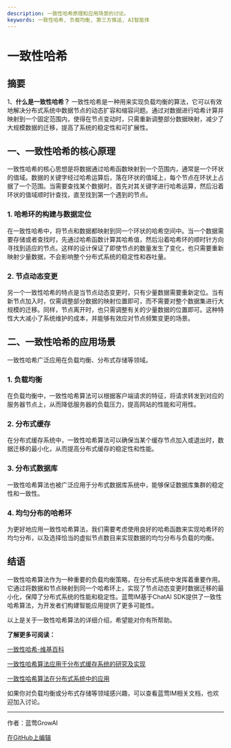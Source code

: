 ```yaml
---
description: 一致性哈希原理和应用场景的讨论。
keywords: 一致性哈希, 负载均衡, 第三方推送, AI智能体
---
```

# 一致性哈希

## 摘要

1、**什么是一致性哈希？**
一致性哈希是一种用来实现负载均衡的算法，它可以有效地解决分布式系统中数据节点的动态扩容和缩容问题。通过对数据进行哈希计算并映射到一个固定范围内，使得在节点变动时，只需重新调整部分数据映射，减少了大规模数据的迁移，提高了系统的稳定性和可扩展性。

## 一、一致性哈希的核心原理

一致性哈希的核心思想是将数据通过哈希函数映射到一个范围内，通常是一个环状的值域。数据的关键字经过哈希运算后，落在环状的值域上，每个节点在环状上占据了一个范围。当需要查找某个数据时，首先对其关键字进行哈希运算，然后沿着环状的值域顺时针查找，直至找到第一个遇到的节点。

### 1. 哈希环的构建与数据定位

在一致性哈希中，将节点和数据都映射到同一个环状的哈希空间中。当一个数据需要存储或者查找时，先通过哈希函数计算其哈希值，然后沿着哈希环的顺时针方向寻找到适应的节点。这样的设计保证了即使节点的数量发生了变化，也只需要重新映射少量数据，不会影响整个分布式系统的稳定性和吞吐量。

### 2. 节点动态变更

另一个一致性哈希的特点是当节点动态变更时，只有少量数据需要重新定位。当有新节点加入时，仅需调整部分数据的映射位置即可，而不需要对整个数据集进行大规模的迁移。同样，节点离开时，也只需调整有关的少量数据的位置即可。这种特性大大减小了系统维护的成本，并能够有效应对节点频繁变更的场景。

## 二、一致性哈希的应用场景

一致性哈希广泛应用在负载均衡、分布式存储等领域。

### 1. 负载均衡

在负载均衡中，一致性哈希算法可以根据客户端请求的特征，将请求转发到对应的服务器节点上，从而降低服务器的负载压力，提高网站的性能和可用性。

### 2. 分布式缓存

在分布式缓存系统中，一致性哈希算法可以确保当某个缓存节点加入或退出时，数据迁移的最小化，从而提高分布式缓存的稳定性和性能。

### 3. 分布式数据库

一致性哈希算法也被广泛应用于分布式数据库系统中，能够保证数据库集群的稳定性和一致性。

### 4. 均匀分布的哈希环

为更好地应用一致性哈希算法，我们需要考虑使用良好的哈希函数来实现哈希环的均匀分布，以及选择恰当的虚拟节点数目来实现数据的均匀分布与负载的均衡。

## 结语

一致性哈希算法作为一种重要的负载均衡策略，在分布式系统中发挥着重要作用。它通过将数据和节点映射到同一个哈希环上，实现了节点动态变更时数据迁移的最小化，保障了分布式系统的性能和稳定性。蓝莺IM基于ChatAI SDK提供了一致性哈希算法，为开发者们构建智能应用提供了更多可能性。

以上是关于一致性哈希算法的详细介绍，希望能对你有所帮助。

**了解更多可阅读：**

[一致性哈希-维基百科](https://zh.wikipedia.org/wiki/一致性哈希)

[一致性哈希算法应用于分布式缓存系统的研究及实现](https://lanyingim.com/doc/xxxxx "一致性哈希算法应用于分布式缓存系统的研究及实现")

[一致性哈希算法在分布式系统中的应用](https://lanyingim.com/doc/xxxxx "一致性哈希算法在分布式系统中的应用")

如果你对负载均衡或分布式存储等领域感兴趣，可以查看蓝莺IM相关文档，也欢迎加入讨论。

---
作者：蓝莺GrowAI

[在GitHub上编辑](https://github.com/lanyingim)